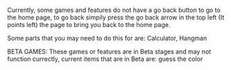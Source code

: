Currently, some games and features do not have a go back button to go to the home page, to go back simpily press the go back arrow in the top left (It points left) the page to bring you back to the home page.

Some parts that you may need to do this for are: Calculator, Hangman

BETA GAMES:
These games or features are in Beta stages and may not function currectly, current items that are in Beta are:
guess the color